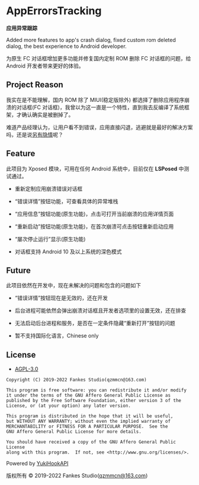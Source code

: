 # AppErrorsTracking

**应用异常跟踪**

Added more features to app's crash dialog, fixed custom rom deleted dialog, the best experience to Android developer.

为原生 FC 对话框增加更多功能并修复国内定制 ROM 删除 FC 对话框的问题，给 Android 开发者带来更好的体验。

## Project Reason

我实在是不能理解，国内 ROM 除了 MIUI(稳定版除外) 都选择了删除应用程序崩溃的对话框(FC 对话框)，我曾以为这一直是一个特性，直到我去反编译了系统框架，才确认确实是被删掉了。

难道产品经理认为，让用户看不到错误，应用直接闪退，逃避就是最好的解决方案吗，还是说<u>另有隐情</u>呢？

## Feature

此项目为 Xposed 模块，可用在任何 Android 系统中，目前仅在 **LSPosed** 中测试通过。

- 重新定制应用崩溃错误对话框

- “错误详情”按钮功能，可查看具体的异常堆栈

- “应用信息”按钮功能(原生功能)，点击可打开当前崩溃的应用详情页面

- “重新启动”按钮功能(原生功能)，在首次崩溃可点击按钮重新启动应用

- “屡次停止运行”显示(原生功能)

- 对话框支持 Android 10 及以上系统的深色模式

## Future

此项目依然在开发中，现在未解决的问题和包含的问题如下

- “错误详情”按钮现在是无效的，还在开发

- 后台进程可能依然会弹出崩溃对话框且开发者选项里的设置无效，还在排查

- 无法启动后台进程和服务，是否在一定条件隐藏“重新打开”按钮的问题

- 暂不支持国际化语言，Chinese only

## License

- [AGPL-3.0](https://www.gnu.org/licenses/agpl-3.0.html)

```
Copyright (C) 2019-2022 Fankes Studio(qzmmcn@163.com)

This program is free software: you can redistribute it and/or modify
it under the terms of the GNU Affero General Public License as
published by the Free Software Foundation, either version 3 of the
License, or (at your option) any later version.

This program is distributed in the hope that it will be useful,
but WITHOUT ANY WARRANTY; without even the implied warranty of
MERCHANTABILITY or FITNESS FOR A PARTICULAR PURPOSE.  See the
GNU Affero General Public License for more details.

You should have received a copy of the GNU Affero General Public License
along with this program.  If not, see <http://www.gnu.org/licenses/>.
```

Powered by [YukiHookAPI](https://github.com/fankes/YukiHookAPI)

版权所有 © 2019-2022 Fankes Studio(qzmmcn@163.com)